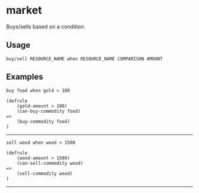# market
Buys/sells based on a condition.
## Usage
```
buy/sell RESOURCE_NAME when RESOURCE_NAME COMPARISON AMOUNT
```
## Examples
```
buy food when gold > 100
```
```
(defrule
    (gold-amount > 100)
    (can-buy-commodity food)
=>
    (buy-commodity food)
)

```
---
```
sell wood when wood > 1500
```
```
(defrule
    (wood-amount > 1500)
    (can-sell-commodity wood)
=>
    (sell-commodity wood)
)

```
---
